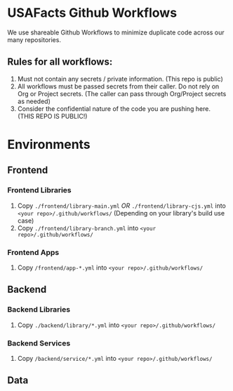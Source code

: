 # USAFacts Github Workflows
We use shareable Github Workflows to minimize duplicate code across our many repositories.

## Rules for all workflows:
1. Must not contain any secrets / private information. (This repo is public)
2. All workflows must be passed secrets from their caller. Do not rely on Org or Project secrets. (The caller can pass through Org/Project secrets as needed)
3. Consider the confidential nature of the code you are pushing here. (THIS REPO IS PUBLIC!)

# Environments
## Frontend
### Frontend Libraries
1. Copy `./frontend/library-main.yml` *OR* `./frontend/library-cjs.yml` into `<your repo>/.github/workflows/` (Depending on your library's build use case)
2. Copy `./frontend/library-branch.yml` into `<your repo>/.github/workflows/`

### Frontend Apps
1. Copy `/frontend/app-*.yml` into `<your repo>/.github/workflows/`

## Backend
### Backend Libraries
1. Copy `./backend/library/*.yml` into `<your repo>/.github/workflows/`

### Backend Services
1. Copy `/backend/service/*.yml` into `<your repo>/.github/workflows/`

## Data
